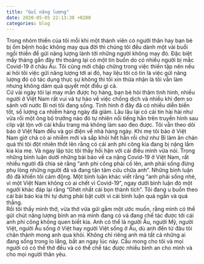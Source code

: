 ```yaml
---
title: "Gửi năng lượng"
date: 2020-05-05 22:13:38 +0200
categories: blog
---
```

Trong nhóm thiền của tôi mỗi khi một thành viên có người thân hay bạn bè bị ốm bệnh hoặc không may qua đời thì chúng tôi đều dành một vài buổi ngồi thiền để gửi năng lượng lành tới những người không may đó. Đặc biệt mấy tháng gần đây thi thoảng lại có một tin buồn do có nhiều người bị mắc Covid-19 ở châu Âu. Tôi cũng mới chập chững trong việc thiền tập nên nếu ai hỏi tôi việc gửi năng lượng tới ai đó, hay liệu tôi có tin là việc gửi năng lượng đó có tác dụng thực sự không thì tôi xin thừa nhận là tôi vẫn làm nhưng không dám quả quyết một điều gì cả.  
Cứ vài ngày tôi lại may mắn được họ hàng, bạn bè hỏi thăm tình hình, nhiều người ở Việt Nam rất vui và tự hào về việc chống dịch và nhiều khi đem so sánh với nước Bỉ nơi tôi đang sống. Tình hình ở đây đã có nhiều diễn biến tốt, số lượng ca nhiễm hàng ngày đã giảm. Lâu lâu lại có cái tin hài hài như vừa rồi một ông bộ trưởng nào đó tự nhiên nổi tiếng hẳn trên truyền hình sau clip vật lộn với cái khẩu trang mà không làm sao đeo được. Tôi vẫn theo dõi báo ở Việt Nam đều và gọi điện về nhà hàng ngày. Khi mẹ tôi bảo ở Việt Nam giờ chả có ai nhiễm mới và sắp khỏi hết hẳn rồi chứ như Bỉ làm ăn chán quá thì tôi đột nhiên thốt lên rằng có cái anh phi công kia đang bị nặng lắm kia kìa mẹ. Và ngay lập tức tôi thấy hối hận với cái điều mình vừa nói. Trong những bình luận dưới những bài báo về ca nặng Covid-19 ở Việt Nam, rất nhiều người đã chia sẻ rằng “anh phi công phải cố lên, anh phải sống đừng phụ lòng những người đã và đang tận tâm cứu chữa anh”. Những bình luận đó đã khiến tôi cảm động. Một bình luận khác viết rằng “anh phải sống nhé, vì một Việt Nam không có ai chết vì Covid-19”, ngay dưới bình luận đó một người khác đáp lại rằng “Ghét nhất cái bọn thành tích”. Tôi đang u buồn theo cái bài báo kia thì tự dưng phải bật cười vì cái bình luận quá ngắn và quá thẳng.  
Rồi tôi thấy mình thở, vừa thở vừa gửi gắm một ước muốn, rằng mình có thể gửi chút năng lượng bình an mà mình đang có và đang chế tác được tới cái anh phi công không quen biết kia. Anh có thể là người  Âu, người Mỹ, người Việt, người  Âu sống ở Việt hay người Việt sống ở  Âu, dù anh đến từ đâu tôi chân thành mong anh qua khỏi. Không chỉ riêng anh mà tất cả những ai đang sống trong lo lắng, bất an ngay lúc này. Cầu mong cho tôi và mọi người có có thể thở đều và có thể chế tác được nhiều bình an cho mình và cho mọi người thân yêu.